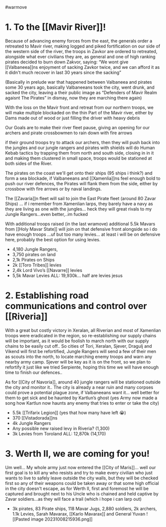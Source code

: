 #warmove 
# 1. To the [[Mavir River]]!

Because of advancing enemy forces from the east, the generals order a retreated to Mavir river, making logged and piked fortification on our side of the western side of the river, the troops in Zavkor are ordered to retreated, alongside what ever civilians they are, as general and one of high ranking pirates decided to burn down Zakvor, saying: “We wont give [[Valbaneea]]ns enjoyment of sacking Zavkor twice, and we can afford it as it didn't much recover in last 30 years since the sacking” 

(Basically in prelude war that happened between Valbaneea and pirates some 30 years ago, basically Valbaneeans took the city, went drunk, and sacked the city, leaving a their public image as “Defenders of Mavir Realm agaisnt The Pirates” in dismay, now they are marching there again)

With the loss on the Mavir front and retreat from our northern troops, we will make multiple  blockaded on the thin Part of the Mavir river, either by Dams made out of wood or just filling the driver with heavy debris 

Our Goals are to make their river fleet pause, giving an opening for our archers and pirate crossbowmen to rain down with fire arrows 

if their ground troops try to attack our archers, then they will push back into the jungles and our jungle rangers and pirates with shields will do Human Kebab tactics by trapping them from north and south side, closing in in it and making them clustered in small space, troops would be stationed at both sides of the River.

The pirates on the coast we'll get onto their ships (95 ships i think?) and form a sea blockade, if Valbaneeans and [[Xamenlia]]ns feel enough bold to push our river defences, the Pirates will flank them from the side, either by crossbow  with fire arrows or by naval landings.

The [[Zavaria]]n fleet will sail to join the East Pirate fleet (around 80 Zavar Ships) … if i remember from Xamenlian larps, they barely have a navy as they are living as one with the jungles… heck they will great rivals to my Jungle Rangers…even better,..im fucked

With additional troops raised (in the last wramove) additional 5.5k Mavars from [[Holy Mavar State]] will join on that defensive front alongside so i do have enough troops ...uf but too many levies… at least i will be on defensive here, probably the best option for using levies.

- 4,180 Jungle Rangers, 
- 3,750 pirates on land
- 2,1k Pirates on Ships
- 2k [[Toro Tribes]] levies
- 2,4k Lord Vivo’s [[Navarre]] levies
- 5,5k Mavar Levies
ALL: 19,930k… half are levies jesus

# 2. Establishing road communications and control over [[Riveria]]

With a great but costly victory in Xeralan, all Riverian and most of Xamenlian troops were eradicated in the region, so re-establishing our supply chains will be important, as it would be foolish to march north with our supply chains to be easily cut off.. So cities of Tori, Xeralan, Sjever, Dragulj and Vikend will first be refortified, Jungle Rangers will send a few of their men as scouts into the north, to locate marching enemy troops and warn any nearby army camp. Sjever will be key as it is on the front, so we plan to refortify it just like we tried Serpiente, hoping this time we will have enough time to finish our defences..

As for [[City of Navoria]], around 40 jungle rangers will be stationed outside the city and monitor it.. The city is already a near ruin and many corpses could prove a potential plague zone, if Valbaneeans want it… well better for them to get sick and be haunted by Kartlun’s ghost (yes Army now made a song how Kartlun now haunts any enemy that tries to enter or take the city)

- 5.5k [[Trifarix Legion]] (yes that how many have left 😭)
- 370 [[Vistadorada]]ns
- 4k Jungle Rangers
- Any possible new raised levy in Riveria? (1,300)
- 3k Levies from Toroland
ALL: 12,870k (14,170)

# 3. Werth II, we are coming for you!

Um well… My whole army just now entered the [[City of Maris]]… well our first goal is to kill any who resists and try to make every civilian who just wants to live to safely leave outside the city walls, but they will be checked first so any of their weapons could be taken away or that some high official in the city doesn't escape, as for Werth II, first and foremost he will be captured and brought next to his Uncle who is chained and held captive by Zavar soldiers…as they will face a trail (which i hope i can larp out)

- 3k pirates, 83 Pirate ships, 118 Mavar Jugs, 2,880 soldiers, 2k archers, 1.1k Levies, Sarah Mavarax, [[Karlo Mavarax]] and General Yuvan
![[Pasted image 20231008215936.png]]